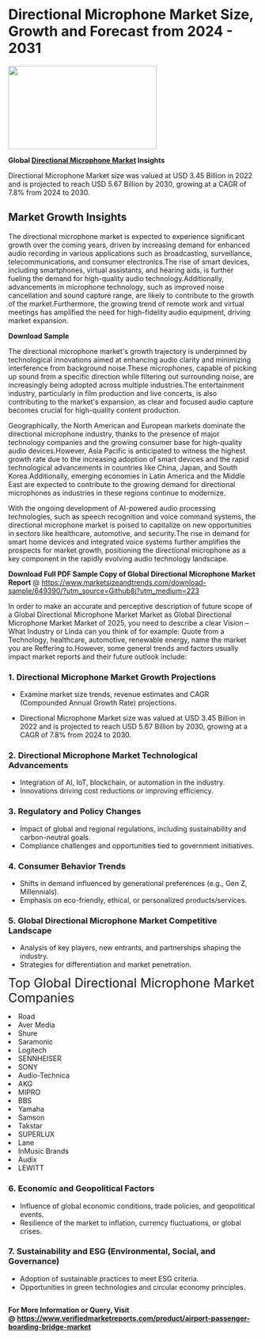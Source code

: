 <H1>Directional Microphone Market Size, Growth and Forecast from 2024 - 2031</H1><img class="aligncenter size-medium wp-image-584254" src="https://thirdeyenews.in/wp-content/uploads/2024/09/Global-Market-Research-300x168.jpeg" alt="" width="300" height="168" /><p><strong>Global&nbsp;<a href="https://www.marketsizeandtrends.com/download-sample/649390/?utm_source=Github8j?utm_medium=223">Directional Microphone Market</a> Insights</strong></p><p>Directional Microphone Market size was valued at USD 3.45 Billion in 2022 and is projected to reach USD 5.67 Billion by 2030, growing at a CAGR of 7.8% from 2024 to 2030.</p><p><h2>Market Growth Insights</h2> <p>The directional microphone market is expected to experience significant growth over the coming years, driven by increasing demand for enhanced audio recording in various applications such as broadcasting, surveillance, telecommunications, and consumer electronics.The rise of smart devices, including smartphones, virtual assistants, and hearing aids, is further fueling the demand for high-quality audio technology.Additionally, advancements in microphone technology, such as improved noise cancellation and sound capture range, are likely to contribute to the growth of the market.Furthermore, the growing trend of remote work and virtual meetings has amplified the need for high-fidelity audio equipment, driving market expansion.</p> <p><strong>Download Sample</strong></p> <p>The directional microphone market's growth trajectory is underpinned by technological innovations aimed at enhancing audio clarity and minimizing interference from background noise.These microphones, capable of picking up sound from a specific direction while filtering out surrounding noise, are increasingly being adopted across multiple industries.The entertainment industry, particularly in film production and live concerts, is also contributing to the market's expansion, as clear and focused audio capture becomes crucial for high-quality content production.</p> <p>Geographically, the North American and European markets dominate the directional microphone industry, thanks to the presence of major technology companies and the growing consumer base for high-quality audio devices.However, Asia Pacific is anticipated to witness the highest growth rate due to the increasing adoption of smart devices and the rapid technological advancements in countries like China, Japan, and South Korea.Additionally, emerging economies in Latin America and the Middle East are expected to contribute to the growing demand for directional microphones as industries in these regions continue to modernize.</p> <p>With the ongoing development of AI-powered audio processing technologies, such as speech recognition and voice command systems, the directional microphone market is poised to capitalize on new opportunities in sectors like healthcare, automotive, and security.The rise in demand for smart home devices and integrated voice systems further amplifies the prospects for market growth, positioning the directional microphone as a key component in the rapidly evolving audio technology landscape.</p> <p><span class=""><strong>Download Full PDF Sample Copy of Global Directional Microphone Market Report</strong> @ <a href="https://www.marketsizeandtrends.com/download-sample/649390/?utm_source=Github8j?utm_medium=223" target="_blank">https://www.marketsizeandtrends.com/download-sample/649390/?utm_source=Github8j?utm_medium=223</a></span></p><p>In order to make an accurate and perceptive description of future scope of a Global&nbsp;Directional Microphone Market Market as Global&nbsp;Directional Microphone Market Market of 2025, you need to describe a clear Vision &ndash; What Industry or Linda can you think of for example: Quote from a Technology, healthcare, automotive, renewable energy, name the market you are Reffering to.However, some general trends and factors usually impact market reports and their future outlook include:</p><h3>1.&nbsp;<strong>Directional Microphone Market Growth Projections</strong></h3><ul><li>Examine market size trends, revenue estimates and CAGR (Compounded Annual Growth Rate) projections.</li><li><p>Directional Microphone Market size was valued at USD 3.45 Billion in 2022 and is projected to reach USD 5.67 Billion by 2030, growing at a CAGR of 7.8% from 2024 to 2030.</p></li></ul><h3>2.&nbsp;<strong>Directional Microphone Market Technological Advancements</strong></h3><ul><li>Integration of AI, IoT, blockchain, or automation in the industry.</li><li>Innovations driving cost reductions or improving efficiency.</li></ul><h3>3.&nbsp;<strong>Regulatory and Policy Changes</strong></h3><ul><li>Impact of global and regional regulations, including sustainability and carbon-neutral goals.</li><li>Compliance challenges and opportunities tied to government initiatives.</li></ul><h3>4.&nbsp;<strong>Consumer Behavior Trends</strong></h3><ul><li>Shifts in demand influenced by generational preferences (e.g., Gen Z, Millennials).</li><li>Emphasis on eco-friendly, ethical, or personalized products/services.</li></ul><h3>5.&nbsp;<strong>Global Directional Microphone Market Competitive Landscape</strong></h3><ul><li>Analysis of key players, new entrants, and partnerships shaping the industry.</li><li>Strategies for differentiation and market penetration.</li></ul><p data-pm-slice="1 1 []"><span style="color: inherit; font-family: inherit; font-size: 25px;">Top Global Directional Microphone Market Companies</span></p><div class="" data-test-id=""><p><li>Road</li><li> Aver Media</li><li> Shure</li><li> Saramonic</li><li> Logitech</li><li> SENNHEISER</li><li> SONY</li><li> Audio-Technica</li><li> AKG</li><li> MIPRO</li><li> BBS</li><li> Yamaha</li><li> Samson</li><li> Takstar</li><li> SUPERLUX</li><li> Lane</li><li> InMusic Brands</li><li> Audix</li><li> LEWITT</li></p></div><h3>6.&nbsp;<strong>Economic and Geopolitical Factors</strong></h3><ul><li>Influence of global economic conditions, trade policies, and geopolitical events.</li><li>Resilience of the market to inflation, currency fluctuations, or global crises.</li></ul><h3>7.&nbsp;<strong>Sustainability and ESG (Environmental, Social, and Governance)</strong></h3><ul><li>Adoption of sustainable practices to meet ESG criteria.</li><li>Opportunities in green technologies and circular economy principles.</li></ul><h2><strong style="font-size: 14px;">For More Information or Query, Visit @&nbsp;</strong><a style="background-color: #ffffff; font-size: 14px;" href="https://www.marketsizeandtrends.com/report/directional-microphone-market/" target="_blank">https://www.verifiedmarketreports.com/product/airport-passenger-boarding-bridge-market</a></h2>